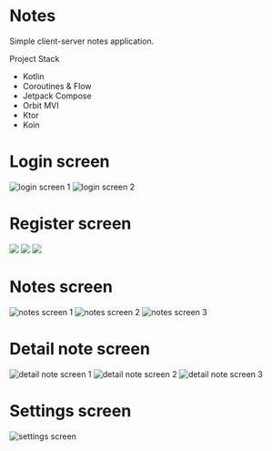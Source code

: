 Notes
=============

Simple client-server notes application. 

Project Stack
* Kotlin
* Coroutines & Flow
* Jetpack Compose
* Orbit MVI
* Ktor
* Koin

# Login screen

![login screen 1](https://github.com/tynkovski/ComposeNotes/blob/master/img/login_1.jpg)
![login screen 2](https://github.com/tynkovski/ComposeNotes/blob/master/img/login_2.jpg)

# Register screen

<p>
    <img src="https://github.com/tynkovski/ComposeNotes/blob/master/img/register_1.jpg" >
    <img src="https://github.com/tynkovski/ComposeNotes/blob/master/img/register_2.jpg" >
    <img src="https://github.com/tynkovski/ComposeNotes/blob/master/img/register_3.jpg" >
</p>

# Notes screen
![notes screen 1](https://github.com/tynkovski/ComposeNotes/blob/master/img/notes_list.jpg) ![notes screen 2](https://github.com/tynkovski/ComposeNotes/blob/master/img/notes_empty.jpg) ![notes screen 3](https://github.com/tynkovski/ComposeNotes/blob/master/img/notes_delete.jpg)

# Detail note screen

![detail note screen 1](https://github.com/tynkovski/ComposeNotes/blob/master/img/detail_note_1.jpg) ![detail note screen 2](https://github.com/tynkovski/ComposeNotes/blob/master/img/detail_note_2.jpg) ![detail note screen 3](https://github.com/tynkovski/ComposeNotes/blob/master/img/detail_note_color.jpg)

# Settings screen
![settings screen](https://github.com/tynkovski/ComposeNotes/blob/master/img/settings.jpg)
